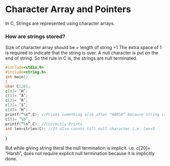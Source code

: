 # Character Array and Pointers
In C, Strings are represented using character arrays. 

### How are strings stored?
Size of character array should be = length of string +1 
The extra space of 1 is required to indicate that the string is over. A null character is put on the end of string. So the rule in C is, the strings are null terminated.
~~~C
#include<stdio.h>
#include<string.h> 
int main()
{
char C[20];
c[0]= ‘H’;
c[1]= ‘A’;
c[2]= ‘R’;
c[3]= ‘S’;
c[4]= ‘H’;
printf(“%s”,C); //Prints something else after “HARSH” because string is not null terminated.
c[5]= ‘\0’;
printf(“%s”,C); //Correctly Prints
int len=strlen(C); //It also counts till null character i.e. len=5
~~~
}

But while giving string literal the null termination is implicit. i.e. c[20]= “Harsh”, does not require explicit null termination because it is implicitly done.

